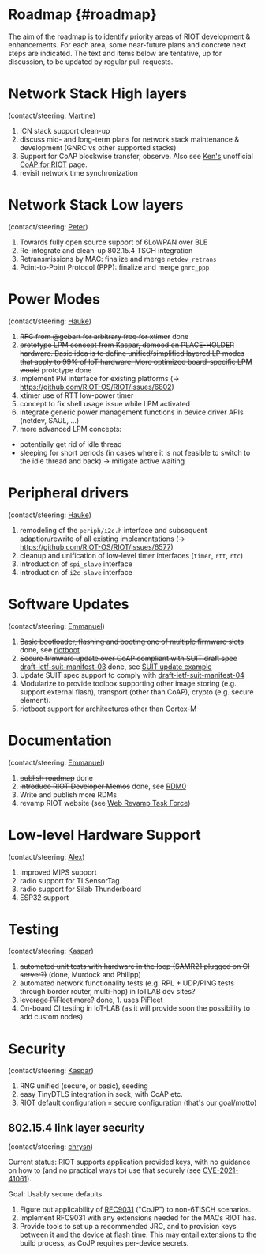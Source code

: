 # Roadmap     {#roadmap}

The aim of the roadmap is to identify priority areas of RIOT development & enhancements.
For each area, some near-future plans and concrete next steps are indicated.
The text and items below are tentative, up for discussion, to be updated by regular pull requests.


# Network Stack High layers
(contact/steering: [Martine](https://github.com/miri64))

1. ICN stack support clean-up
2. discuss mid- and long-term plans for network stack maintenance & development (GNRC vs other supported stacks)
3. Support for CoAP blockwise transfer, observe. Also see [Ken's](https://github.com/kb2ma) unofficial [CoAP for RIOT](https://github.com/kb2ma/RIOT/wiki/CoAP-Home) page.
4. revisit network time synchronization



# Network Stack Low layers
(contact/steering: [Peter](https://github.com/PeterKietzmann))

1. Towards fully open source support of 6LoWPAN over BLE
2. Re-integrate and clean-up 802.15.4 TSCH integration
3. Retransmissions by MAC: finalize and merge `netdev_retrans`
4. Point-to-Point Protocol (PPP): finalize and merge `gnrc_ppp`



# Power Modes
(contact/steering: [Hauke](https://github.com/haukepetersen))

1. ~~RFC from \@gebart for arbitrary freq for xtimer~~ done
2. ~~prototype LPM concept from Kaspar, demoed on PLACE-HOLDER hardware. Basic idea is to define unified/simplified layered LP modes that apply to 99% of IoT hardware. More optimized board-specific LPM would~~ prototype done
3. implement PM interface for existing platforms (-> https://github.com/RIOT-OS/RIOT/issues/6802)
4. xtimer use of RTT low-power timer
5. concept to fix shell usage issue while LPM activated
6. integrate generic power management functions in device driver APIs (netdev, SAUL, ...)
7. more advanced LPM concepts:
  - potentially get rid of idle thread
  - sleeping for short periods (in cases where it is not feasible to switch to the idle thread and back) -> mitigate active waiting



# Peripheral drivers
(contact/steering: [Hauke](https://github.com/haukepetersen))

1. remodeling  of the `periph/i2c.h` interface and subsequent adaption/rewrite of all existing implementations (-> https://github.com/RIOT-OS/RIOT/issues/6577)
2. cleanup and unification of low-level timer interfaces (`timer`, `rtt`, `rtc`)
3. introduction of `spi_slave` interface
4. introduction of `i2c_slave` interface



# Software Updates
(contact/steering: [Emmanuel](https://github.com/emmanuelsearch))

1. ~~Basic bootloader, flashing and booting one of multiple firmware slots~~ done, see [riotboot](https://github.com/RIOT-OS/RIOT/tree/master/bootloaders/riotboot)
2. ~~Secure firmware update over CoAP compliant with SUIT draft spec [draft-ietf-suit-manifest-03](https://tools.ietf.org/html/draft-ietf-suit-manifest-03)~~ done, see [SUIT update example](https://github.com/RIOT-OS/RIOT/tree/master/examples/suit_update)
3. Update SUIT spec support to comply with [draft-ietf-suit-manifest-04](https://tools.ietf.org/html/draft-ietf-suit-manifest-04)
4. Modularize to provide toolbox supporting other image storing (e.g. support external flash), transport (other than CoAP), crypto (e.g. secure element).
5. riotboot support for architectures other than Cortex-M



# Documentation
(contact/steering: [Emmanuel](https://github.com/emmanuelsearch))

1. ~~publish roadmap~~ done
2. ~~Introduce RIOT Developer Memos~~ done, see [RDM0](https://github.com/RIOT-OS/RIOT/tree/master/doc/memos)
3. Write and publish more RDMs
4. revamp RIOT website (see [Web Revamp Task Force](https://github.com/RIOT-OS/RIOT/wiki/Website-Revamp-Task-Force))



# Low-level Hardware Support
(contact/steering: [Alex](https://github.com/aabadie))

1. Improved MIPS support
2. radio support for TI SensorTag
3. radio support for Silab Thunderboard
4. ESP32 support



# Testing
(contact/steering: [Kaspar](https://github.com/kaspar030))

1. ~~automated unit tests with hardware in the loop (SAMR21 plugged on CI server?)~~ (done, Murdock and Philipp)
2. automated network functionality tests (e.g. RPL + UDP/PING tests through border router, multi-hop) in IoTLAB dev sites?
3. ~~leverage PiFleet more?~~ done, 1. uses PiFleet
4. On-board CI testing in IoT-LAB (as it will provide soon the possibility to add custom nodes)



# Security
(contact/steering: [Kaspar](https://github.com/kaspar030))

1. RNG unified (secure, or basic), seeding
2. easy TinyDTLS integration in sock, with CoAP etc.
4. RIOT default configuration = secure configuration (that's our goal/motto)


## 802.15.4 link layer security
(contact/steering: [chrysn](https://github.com/chrysn))

Current status: RIOT supports application provided keys,
with no guidance on how to (and no practical ways to) use that securely
(see [CVE-2021-41061](https://nvd.nist.gov/vuln/detail/CVE-2021-41061)).

Goal: Usably secure defaults.

1. Figure out applicability of [RFC9031](https://www.rfc-editor.org/rfc/rfc9031) ("CoJP") to non-6TiSCH scenarios.
2. Implement RFC9031 with any extensions needed for the MACs RIOT has.
3. Provide tools to set up a recommended JRC, and to provision keys between it and the device at flash time.
   This may entail extensions to the build process, as CoJP requires per-device secrets.
